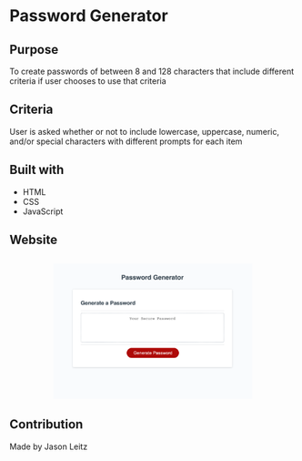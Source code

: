 # Password Generator

## Purpose
To create passwords of between 8 and 128 characters that include different criteria if user chooses to use that criteria 

## Criteria

User is asked whether or not to include lowercase, uppercase, numeric, and/or special characters with different prompts for each item

## Built with 
* HTML
* CSS
* JavaScript

## Website

##
<p align="center">
  <img src="./assets/images/site.png" width="350"

</p>

## Contribution
Made by Jason Leitz